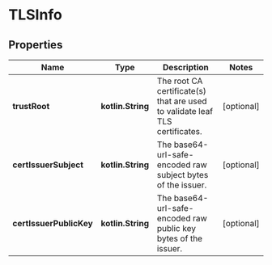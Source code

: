 # TLSInfo

## Properties

| Name                    | Type              | Description                                                                 | Notes      |
|-------------------------|-------------------|-----------------------------------------------------------------------------|------------|
| **trustRoot**           | **kotlin.String** | The root CA certificate(s) that are used to validate leaf TLS certificates. | [optional] |
| **certIssuerSubject**   | **kotlin.String** | The base64-url-safe-encoded raw subject bytes of the issuer.                | [optional] |
| **certIssuerPublicKey** | **kotlin.String** | The base64-url-safe-encoded raw public key bytes of the issuer.             | [optional] |



